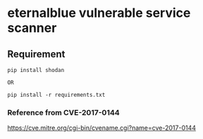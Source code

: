 # eternalblue vulnerable service scanner

## Requirement 
```
pip install shodan 

OR

pip install -r requirements.txt 
```

### Reference from CVE-2017-0144
https://cve.mitre.org/cgi-bin/cvename.cgi?name=cve-2017-0144
